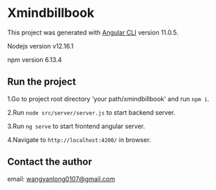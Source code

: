 # Xmindbillbook

This project was generated with [Angular CLI](https://github.com/angular/angular-cli) version 11.0.5.

Nodejs version v12.16.1

npm version 6.13.4

## Run the project

1.Go to project root directory 'your path/xmindbillbook' and run `npm i`.

2.Run `node src/server/server.js` to start backend server.

3.Run `ng serve` to start frontend angular server. 

4.Navigate to `http://localhost:4200/` in browser. 

## Contact the author

email: wangyanlong0107@gmail.com
